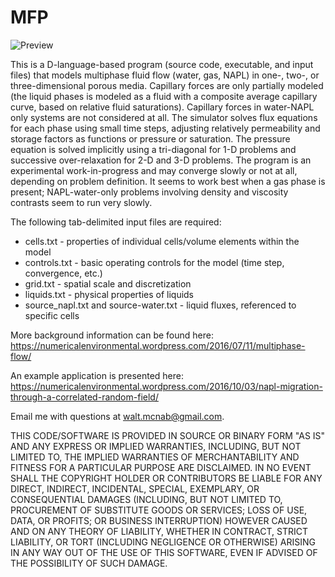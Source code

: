# MFP

![Preview](https://numericalenvironmental.files.wordpress.com/2016/07/compare-2d-vadose-zone-utchem.jpg?w=438&h=584)

This is a D-language-based program (source code, executable, and input files) that models multiphase fluid flow (water, gas, NAPL) in one-, two-, or three-dimensional porous media. Capillary forces are only partially modeled (the liquid phases is modeled as a fluid with a composite average capillary curve, based on relative fluid saturations). Capillary forces in water-NAPL only systems are not considered at all.
The simulator solves flux equations for each phase using small time steps, adjusting relatively permeability and storage factors as functions or pressure or saturation. The pressure equation is solved implicitly using a tri-diagonal for 1-D problems and successive over-relaxation for 2-D and 3-D problems. The program is an experimental work-in-progress and may converge slowly or not at all, depending on problem definition. It seems to work best when a gas phase is present; NAPL-water-only problems involving density and viscosity contrasts seem to run very slowly.

The following tab-delimited input files are required:

* cells.txt - properties of individual cells/volume elements within the model
* controls.txt - basic operating controls for the model (time step, convergence, etc.)
* grid.txt - spatial scale and discretization
* liquids.txt - physical properties of liquids
* source_napl.txt and source-water.txt - liquid fluxes, referenced to specific cells

More background information can be found here: https://numericalenvironmental.wordpress.com/2016/07/11/multiphase-flow/

An example application is presented here: https://numericalenvironmental.wordpress.com/2016/10/03/napl-migration-through-a-correlated-random-field/

Email me with questions at walt.mcnab@gmail.com. 

THIS CODE/SOFTWARE IS PROVIDED IN SOURCE OR BINARY FORM "AS IS" AND ANY EXPRESS OR IMPLIED WARRANTIES, INCLUDING, BUT NOT LIMITED TO, THE IMPLIED WARRANTIES OF MERCHANTABILITY AND FITNESS FOR A PARTICULAR PURPOSE ARE DISCLAIMED. IN NO EVENT SHALL THE COPYRIGHT HOLDER OR CONTRIBUTORS BE LIABLE FOR ANY DIRECT, INDIRECT, INCIDENTAL, SPECIAL, EXEMPLARY, OR CONSEQUENTIAL DAMAGES (INCLUDING, BUT NOT LIMITED TO, PROCUREMENT OF SUBSTITUTE GOODS OR SERVICES; LOSS OF USE, DATA, OR PROFITS; OR BUSINESS INTERRUPTION) HOWEVER CAUSED AND ON ANY THEORY OF LIABILITY, WHETHER IN CONTRACT, STRICT LIABILITY, OR TORT (INCLUDING NEGLIGENCE OR OTHERWISE) ARISING IN ANY WAY OUT OF THE USE OF THIS SOFTWARE, EVEN IF ADVISED OF THE POSSIBILITY OF SUCH DAMAGE.
